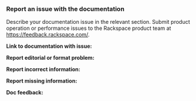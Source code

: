 ### Report an issue with the documentation

Describe your documentation issue in  the relevant section. Submit product operation or 
performance issues to the Rackspace product team at https://feedback.rackspace.com/.

**Link to documentation with issue:**  


**Report editorial or format problem:** 



**Report incorrect information:**



**Report missing information:**




**Doc feedback:**





